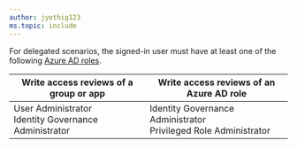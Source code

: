 ```yaml
---
author: jyothig123
ms.topic: include
---
```


For delegated scenarios, the signed-in user must have at least one of the following [Azure AD roles](/azure/active-directory/roles/permissions-reference?toc=%2Fgraph%2Ftoc.json).

|Write access reviews of a group or app  |Write access reviews of an Azure AD role  |
|---------|---------|
|User Administrator <br/> Identity Governance Administrator  | Identity Governance Administrator </br> Privileged Role Administrator        |